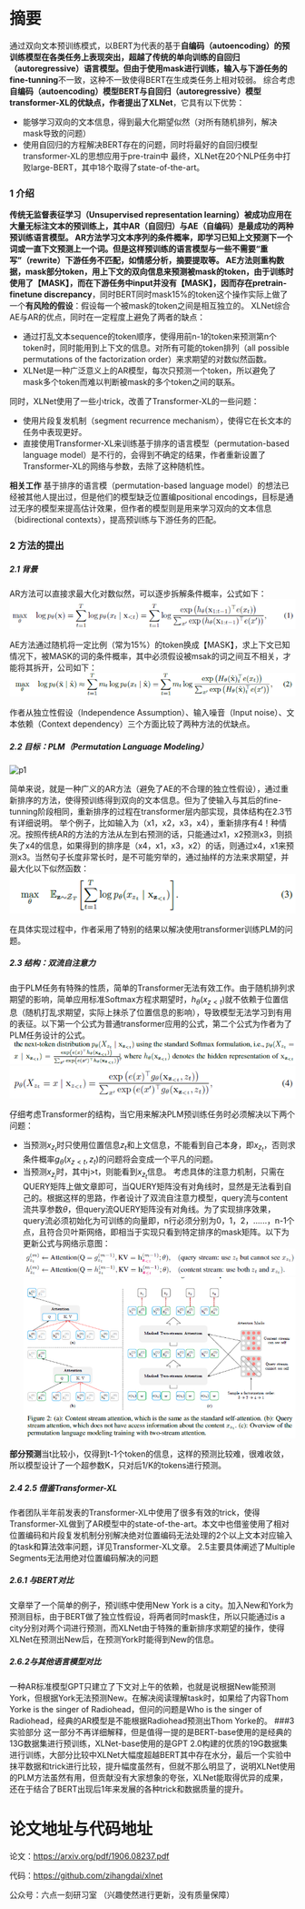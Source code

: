 # 摘要
通过双向文本预训练模式，以BERT为代表的基于**自编码（autoencoding）**的预训练模型在各类任务上表现突出，超越了传统的单向训练的**自回归（autoregressive）**语言模型。但由于使用mask进行训练，输入与下游任务的**fine-tunning**不一致，这种不一致使得BERT在生成类任务上相对较弱。
综合考虑**自编码（autoencoding）**模型BERT与**自回归（autoregressive）**模型transformer-XL的优缺点，作者提出了**XLNet**，它具有以下优势：
- 能够学习双向的文本信息，得到最大化期望似然（对所有随机排列，解决mask导致的问题）
- 使用自回归的方程解决BERT存在的问题，同时将最好的自回归模型transformer-XL的思想应用于pre-train中
最终，XLNet在20个NLP任务中打败large-BERT，其中18个取得了state-of-the-art。
### 1 介绍
**传统无监督表征学习（Unsupervised representation learning）**被成功应用在大量无标注文本的预训练上，其中AR（自回归）与AE（自编码）是最成功的两种预训练语言模型。
**AR方法**学习文本序列的条件概率，即学习已知上文预测下一个词或一直下文预测上一个词。但是这样预训练的语言模型与一些不需要**“重写”（rewrite）**下游任务不匹配，如情感分析，摘要提取等。
**AE方法**则重构数据，mask部分token，用上下文的双向信息来预测被mask的token，由于训练时使用了【MASK】，而在下游任务中input并没有【MASK】，因而存在**pretrain-finetune discrepancy**，同时BERT同时mask15%的token这个操作实际上做了一个**有风险的假设**：假设每一个被mask的token之间是相互独立的。
XLNet综合AE与AR的优点，同时在一定程度上避免了两者的缺点：
- 通过打乱文本sequence的token顺序，使得用前n-1的token来预测第n个token时，同时能用到上下文的信息。对所有可能的token排列（all possible permutations of the factorization order）来求期望的对数似然函数。
- XLNet是一种广泛意义上的AR模型，每次只预测一个token，所以避免了mask多个token而难以判断被mask的多个token之间的联系。

同时，XLNet使用了一些小trick，改善了Transformer-XL的一些问题：

- 使用片段复发机制（segment recurrence mechanism），使得它在长文本的任务中表现更好。
- 直接使用Transformer-XL来训练基于排序的语言模型（permutation-based language model）是不行的，会得到不确定的结果，作者重新设置了Transformer-XL的网络与参数，去除了这种随机性。

**相关工作**
基于排序的语言模（permutation-based language model）的想法已经被其他人提出过，但是他们的模型缺乏位置编positional encodings，目标是通过无序的模型来提高估计效果，但作者的模型则是用来学习双向的文本信息（bidirectional contexts），提高预训练与下游任务的匹配。

### 2 方法的提出
#####  2.1 背景
AR方法可以直接求最大化对数似然，可以逐步拆解条件概率，公式如下：
![f1](https://github.com/darkflamecrow/NLP/blob/master/NLP%E8%AE%BA%E6%96%87%E8%A7%A3%E8%AF%BB%EF%BC%9AXLNet/f1.png?raw=true)

AE方法通过随机将一定比例（常为15%）的token换成【MASK】，求上下文已知情况下，被MASK的词的条件概率，其中必须假设被msak的词之间互不相关，才能将其拆开，公司如下：
![f2](https://github.com/darkflamecrow/NLP/blob/master/NLP%E8%AE%BA%E6%96%87%E8%A7%A3%E8%AF%BB%EF%BC%9AXLNet/f2.png?raw=true)

作者从独立性假设（Independence Assumption）、输入噪音（Input noise）、文本依赖（Context dependency）三个方面比较了两种方法的优缺点。
#####  2.2 目标：PLM（Permutation Language Modeling）
![p1](https://upload-images.jianshu.io/upload_images/18662974-bc9a1b9bbcded6e7.png?imageMogr2/auto-orient/strip%7CimageView2/2/w/1240)

简单来说，就是一种广义的AR方法（避免了AE的不合理的独立性假设），通过重新排序的方法，使得预训练得到双向的文本信息。但为了使输入与其后的fine-tunning阶段相同，重新排序的过程在transformer层内部实现，具体结构在2.3节有详细说明。
举个例子，比如输入为（x1，x2，x3，x4），重新排序有4！种情况。按照传统AR的方法的方法从左到右预测的话，只能通过x1，x2预测x3，则损失了x4的信息，如果得到的排序是（x4，x1，x3，x2）的话，则通过x4，x1来预测x3。当然句子长度非常长时，是不可能穷举的，通过抽样的方法来求期望，并最大化以下似然函数：
![f3](https://github.com/darkflamecrow/NLP/blob/master/NLP%E8%AE%BA%E6%96%87%E8%A7%A3%E8%AF%BB%EF%BC%9AXLNet/f3.png?raw=true)

在具体实现过程中，作者采用了特别的结果以解决使用transformer训练PLM的问题。
#####  2.3 结构：双流自注意力
由于PLM任务有特殊的性质，简单的Transformer无法有效工作。由于随机排列求期望的影响，简单应用标准Softmax方程求期望时，$h_{\theta}(x_{z<t})$就不依赖于位置信息（随机打乱求期望，实际上抹杀了位置信息的影响），导致模型无法学习到有用的表征。以下第一个公式为普通transformer应用的公式，第二个公式为作者为了PLM任务设计的公式。
![f3.5](https://github.com/darkflamecrow/NLP/blob/master/NLP%E8%AE%BA%E6%96%87%E8%A7%A3%E8%AF%BB%EF%BC%9AXLNet/f3.5.png?raw=true)
![f4](https://github.com/darkflamecrow/NLP/blob/master/NLP%E8%AE%BA%E6%96%87%E8%A7%A3%E8%AF%BB%EF%BC%9AXLNet/f4.png?raw=true)

仔细考虑Transformer的结构，当它用来解决PLM预训练任务时必须解决以下两个问题：
- 当预测$x_{z_t}$时只使用位置信息$z_t$和上文信息，不能看到自己本身，即$x_{z_t}$，否则求条件概率$g_{\theta}(x_{z<t},z_t)$的问题将会变成一个平凡的问题。
- 当预测$x_{z_j}$时，其中j>t，则能看到$x_{z_t}$信息。
考虑具体的注意力机制，只需在QUERY矩阵上做文章即可，当QUERY矩阵没有对角线时，显然是无法看到自己的。根据这样的思路，作者设计了双流自注意力模型，query流与content流共享参数$\theta$，但query流QUERY矩阵没有对角线。为了实现排序效果，query流必须初始化为可训练的向量即，n行必须分别为0，1，2，......，n-1个点，且符合贝叶斯网络，即相当于实现只看到特定排序的mask矩阵。以下为更新公式与网络示意图：
![f5](https://github.com/darkflamecrow/NLP/blob/master/NLP%E8%AE%BA%E6%96%87%E8%A7%A3%E8%AF%BB%EF%BC%9AXLNet/f5.png?raw=true)
![p2](https://github.com/darkflamecrow/NLP/blob/master/NLP%E8%AE%BA%E6%96%87%E8%A7%A3%E8%AF%BB%EF%BC%9AXLNet/p2.png?raw=true)

**部分预测**当t比较小，仅得到t-1个token的信息，这样的预测比较难，很难收敛，所以模型设计了一个超参数K，只对后1/K的tokens进行预测。
#####  2.4 2.5 借鉴Transformer-XL
作者团队半年前发表的Transformer-XL中使用了很多有效的trick，使得Transformer-XL做到了AR模型中的state-of-the-art。本文中也借鉴使用了相对位置编码和片段复发机制分别解决绝对位置编码无法处理的2个以上文本对应输入的task和算法效率问题，详见Transformer-XL文章。
2.5主要具体阐述了Multiple Segments无法用绝对位置编码解决的问题

##### 2.6.1 与BERT对比
文章举了一个简单的例子，预训练中使用New York is a city。加入New和York为预测目标，由于BERT做了独立性假设，将两者同时mask住，所以只能通过is a city分别对两个词进行预测，而XLNet由于特殊的重新排序求期望的操作，使得XLNet在预测出New后，在预测York时能得到New的信息。
##### 2.6.2与其他语言模型对比
一种AR标准模型GPT只建立了下文对上午的依赖，也就是说根据New能预测York，但根据York无法预测New。在解决阅读理解task时，如果给了内容Thom Yorke is the singer of Radiohead，但问的问题是Who is the singer of Radiohead，经典的AR模型是不能根据Radiohead预测出Thom Yorke的。
###3 实验部分
这一部分不再详细解释，但是值得一提的是BERT-base使用的是经典的13G数据集进行预训练，XLNet-base使用的是GPT 2.0构建的优质的19G数据集进行训练，大部分比较中XLNet大幅度超越BERT其中存在水分，最后一个实验中抹平数据和trick进行比较，提升幅度虽然有，但就不那么明显了，说明XLNet使用的PLM方法虽然有用，但贡献没有大家想象的夸张，XLNet能取得优异的成果，还在于结合了BERT出现后1年来发展的各种trick和数据质量的提升。

# 论文地址与代码地址
论文：https://arxiv.org/pdf/1906.08237.pdf

代码：https://github.com/zihangdai/xlnet

公众号：六点一刻研习室
（兴趣使然进行更新，没有质量保障）
